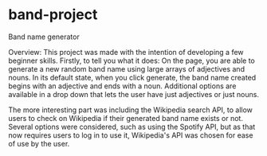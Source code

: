 # band-project
Band name generator

Overview:
This project was made with the intention of developing a few beginner skills. Firstly, to tell you what it does:
On the page, you are able to generate a new random band name using large arrays of adjectives and nouns. In its default state, when you click generate, the band name created begins with an adjective and ends with a noun. Additional options are available in a drop down that lets the user have just adjectives or just nouns.

The more interesting part was including the Wikipedia search API, to allow users to check on Wikipedia if their generated band name exists or not. Several options were considered, such as using the Spotify API, but as that now requires users to log in to use it, Wikipedia's API was chosen for ease of use by the user.
